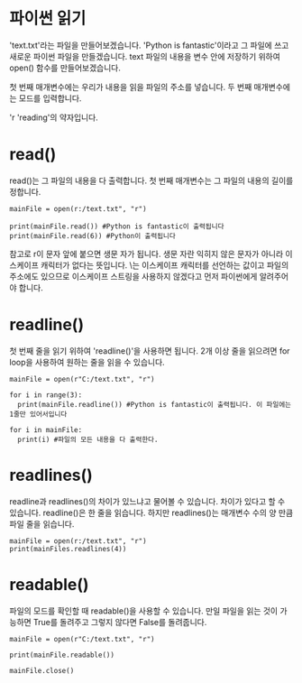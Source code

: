 
# 파이썬 읽기
'text.txt'라는 파일을 만들어보겠습니다. 'Python is fantastic'이라고 그 파일에 쓰고 새로운 파이썬 파일을 만들겠습니다. text 파일의 내용을 변수 안에 저장하기 위하여 open() 함수를 만들어보겠습니다.

첫 번째 매개변수에는 우리가 내용을 읽을 파일의 주소를 넣습니다. 두 번째 매개변수에는 모드를 입력합니다.

'r 'reading'의 약자입니다.

# read()
read()는 그 파일의 내용을 다 출력합니다. 첫 번째 매개변수는 그 파일의 내용의 길이를 정합니다.
```
mainFile = open(r:/text.txt", "r")

print(mainFile.read()) #Python is fantastic이 출력됩니다
print(mainFile.read(6)) #Python이 출력됩니다
```

참고로 r이 문자 앞에 붙으면 생문 자가 됩니다. 생문 자란 익히지 않은 문자가 아니라 이스케이프 캐릭터가 없다는 뜻입니다. \는 이스케이프 캐릭터를 선언하는 값이고 파일의 주소에도 있으므로 이스케이프 스트링을 사용하지 않겠다고 먼저 파이썬에게 알려주어야 합니다.

# readline()
첫 번째 줄을 읽기 위하여 'readline()'을 사용하면 됩니다. 2개 이상 줄을 읽으려면 for loop을 사용하여 원하는 줄을 읽을 수 있습니다.

```
mainFile = open(r"C:/text.txt", "r")

for i in range(3):
  print(mainFile.readline()) #Python is fantastic이 출력됩니다. 이 파일에는 1줄만 있어서입니다

for i in mainFile:
  print(i) #파일의 모든 내용을 다 출력한다.
```

# readlines()
readline과 readlines()의 차이가 있느냐고 물어볼 수 있습니다. 차이가 있다고 할 수 있습니다. readline()은 한 줄을 읽습니다. 하지만 readlines()는 매개변수 수의 양 만큼 파일 줄을 읽습니다.

```
mainFile = open(r:/text.txt", "r")
print(mainFiles.readlines(4))
```

# readable()
파일의 모드를 확인할 때 readable()을 사용할 수 있습니다. 만일 파일을 읽는 것이 가능하면 True를 돌려주고 그렇지 않다면 False를 돌려줍니다.

```
mainFile = open(r"C:/text.txt", "r")

print(mainFile.readable())

mainFile.close()
```
